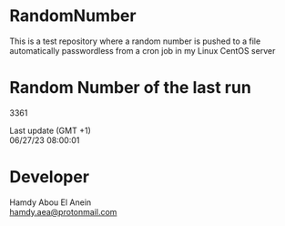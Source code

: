 # RandomNumber    
This is a test repository where a random number is pushed to a file automatically passwordless from a cron job in my Linux CentOS server    
# Random Number of the last run   
3361
      
Last update (GMT +1)    
06/27/23 08:00:01
# Developer    
Hamdy Abou El Anein   
hamdy.aea@protonmail.com
